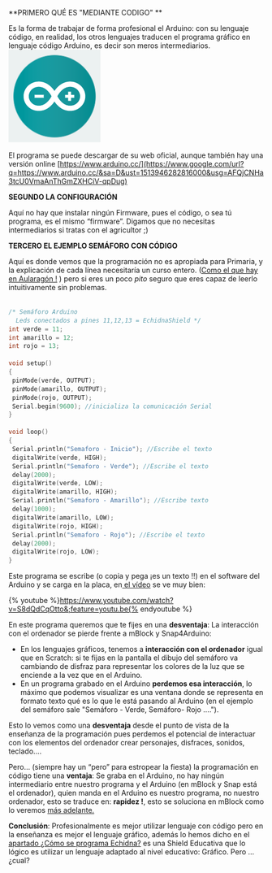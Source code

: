 **PRIMERO QUÉ ES "MEDIANTE CODIGO" **

Es la forma de trabajar de forma profesional el Arduino: con su lenguaje código, en realidad, los otros lenguajes traducen el programa gráfico en lenguaje código Arduino, es decir son meros intermediarios.
![](/images/image20.png)

El programa se puede descargar de su web oficial, aunque también hay una versión online [https://www.arduino.cc/](https://www.google.com/url?q=https://www.arduino.cc/&sa=D&ust=1513946282816000&usg=AFQjCNHa3tcU0VmaAnThGmZXHCiV-qpDug)

**SEGUNDO LA CONFIGURACIÓN**

Aquí no hay que instalar ningún Firmware, pues el código, o sea tú programa, es el mismo “firmware”. Digamos que no necesitas intermediarios si tratas con el agricultor ;)

**TERCERO EL EJEMPLO SEMÁFORO CON CÓDIGO**

Aquí es donde vemos que la programación no es apropiada para Primaria, y la explicación de cada línea necesitaría un curso entero. ([Como el que hay en Aularagón !](https://www.google.com/url?q=http://moodle.catedu.es/course/view.php?id%3D111&sa=D&ust=1513946282817000&usg=AFQjCNERjSWHukwxmzhifvfPZT29ynCGJw) ) pero si eres un poco _pito_ seguro que eres capaz de leerlo intuitivamente sin problemas.

```cpp

/* Semáforo Arduino
  Leds conectados a pines 11,12,13 = EchidnaShield */
int verde = 11;
int amarillo = 12;
int rojo = 13;

void setup()
{
 pinMode(verde, OUTPUT);
 pinMode(amarillo, OUTPUT);
 pinMode(rojo, OUTPUT);
 Serial.begin(9600); //inicializa la comunicación Serial
}

void loop()
{
 Serial.println("Semaforo - Inicio"); //Escribe el texto 
 digitalWrite(verde, HIGH);
 Serial.println("Semaforo - Verde"); //Escribe el texto
 delay(2000);
 digitalWrite(verde, LOW);
 digitalWrite(amarillo, HIGH);
 Serial.println("Semaforo - Amarillo"); //Escribe texto
 delay(1000);
 digitalWrite(amarillo, LOW);
 digitalWrite(rojo, HIGH);
 Serial.println("Semaforo - Rojo"); //Escribe el texto
 delay(2000);
 digitalWrite(rojo, LOW);
}

```

Este programa se escribe (o copia y pega ¡es un texto !!) en el software del Arduino y se carga en la placa, en[ el vídeo](https://www.google.com/url?q=https://youtu.be/S8dQdCqOtto&sa=D&ust=1513946282823000&usg=AFQjCNHMu_skH6o86eJWChPi0zjmOX5ymw) se ve muy bien:

{% youtube %}https://www.youtube.com/watch?v=S8dQdCqOtto&;feature=youtu.be{% endyoutube %}

En este programa queremos que te fijes en una **desventaja**: La interacción con el ordenador se pierde frente a mBlock y Snap4Arduino:

*   En los lenguajes gráficos, tenemos a **interacción con el ordenador** igual que en Scratch: si te fijas en la pantalla el dibujo del semáforo va cambiando de disfraz para representar los colores de la luz que se enciende a la vez que en el Arduino.
*   En un programa grabado en el Arduino **perdemos esa interacción**, lo máximo que podemos visualizar es una ventana donde se representa en formato texto qué es lo que le está pasando al Arduino (en el ejemplo del semáforo sale "Semáforo - Verde, Semáforo- Rojo ….").

Esto lo vemos como una **desventaja** desde el punto de vista de la enseñanza de la programación pues perdemos el potencial de interactuar con los elementos del ordenador crear personajes, disfraces, sonidos, teclado….

Pero… (siempre hay un “pero” para estropear la fiesta) la programación en código tiene una **ventaja**: Se graba en el Arduino, no hay ningún intermediario entre nuestro programa y el Arduino (en mBlock y Snap está el ordenador), quien manda en el Arduino es nuestro programa, no nuestro ordenador, esto se traduce en: **rapidez !**, esto se soluciona en mBlock como lo veremos [más adelante.](https://catedu.gitbooks.io/programa-arduino-con-echidna/content/tema_1_como_utilizar_echidna/12_como_se_programa_echidna_shield/124-mblock-vs-snap4arduino-cual-es-el-mejor/1247-importante-subir-a-arduino.html)

**Conclusión**: Profesionalmente es mejor utilizar lenguaje con código pero en la enseñanza es mejor el lenguaje gráfico, además lo hemos dicho en el [apartado ¿Cómo se programa Echidna?](#1-2-c-mo-se-programa-echidna-shield) es una Shield Educativa que lo lógico es utilizar un lenguaje adaptado al nivel educativo: Gráfico. Pero … ¿cual?

